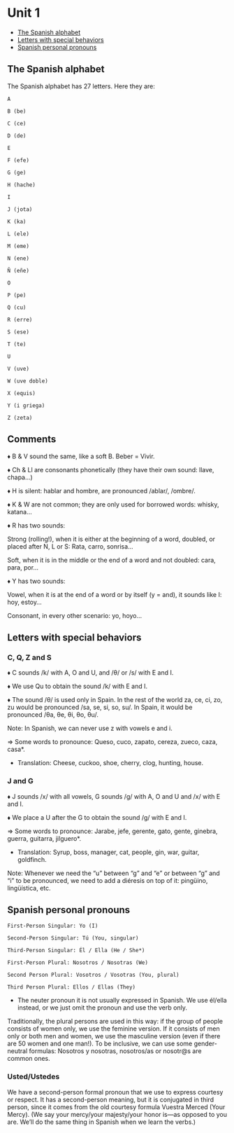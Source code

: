 # Unit 1

- [The Spanish alphabet](#the-spanish-alphabet)
- [Letters with special behaviors](#letters-with-special-behaviors)
- [Spanish personal pronouns](#spanish-personal-pronouns)

<a name="the-spanish-alphabet"></a>
## The Spanish alphabet
The Spanish alphabet has 27 letters. Here they are:

    A 

    B (be) 

    C (ce) 

    D (de) 

    E 

    F (efe)

    G (ge) 

    H (hache) 

    I 

    J (jota) 

    K (ka) 

    L (ele)

    M (eme) 

    N (ene) 

    Ñ (eñe) 

    O 

    P (pe) 

    Q (cu)

    R (erre) 

    S (ese) 

    T (te) 

    U 

    V (uve) 

    W (uve doble)

    X (equis) 

    Y (i griega) 

    Z (zeta)

## Comments

♦ B & V sound the same, like a soft B. Beber = Vivir.

♦ Ch & Ll are consonants phonetically (they have their own sound: llave, chapa…)

♦ H is silent: hablar and hombre, are pronounced /ablar/, /ombre/.

♦ K & W are not common; they are only used for borrowed words: whisky, katana…

♦ R has two sounds:

Strong (rolling!), when it is either at the beginning of a word, doubled, or placed after N, L or S: Rata, carro, sonrisa…

Soft, when it is in the middle or the end of a word and not doubled: cara, para, por…

♦ Y has two sounds:

Vowel, when it is at the end of a word or by itself (y = and), it sounds like I: hoy, estoy…

Consonant, in every other scenario: yo, hoyo…

<a name="letters-with-special-behaviors"></a>
## Letters with special behaviors

### C, Q, Z and S

♦ C sounds /k/ with A, O and U, and /θ/ or /s/ with E and I.

♦ We use Qu to obtain the sound /k/ with E and I.

♦ The sound /θ/ is used only in Spain. In the rest of the world za, ce, ci, zo, zu would be pronounced /sa, se, si, so, su/. In Spain, it would be pronounced /θa, θe, θi, θo, θu/.

Note: In Spanish, we can never use z with vowels e and i.

⇒ Some words to pronounce: Queso, cuco, zapato, cereza, zueco, caza, casa*.

* Translation: Cheese, cuckoo, shoe, cherry, clog, hunting, house.

### J and G

♦ J sounds /x/ with all vowels, G sounds /g/ with A, O and U and /x/ with E and I.

♦ We place a U after the G to obtain the sound /g/ with E and I.

⇒ Some words to pronounce: Jarabe, jefe, gerente, gato, gente, ginebra, guerra, guitarra, jilguero*.

* Translation: Syrup, boss, manager, cat, people, gin, war, guitar, goldfinch.

Note: Whenever we need the “u” between “g” and “e” or between “g” and “i” to be pronounced, we need to add a diéresis on top of it: pingüino, lingüística, etc.

<a name="spanish-personal-pronouns"></a>
## Spanish personal pronouns

    First-Person Singular: Yo (I)

    Second-Person Singular: Tú (You, singular)

    Third-Person Singular: Él / Ella (He / She*)

    First-Person Plural: Nosotros / Nosotras (We)

    Second Person Plural: Vosotros / Vosotras (You, plural)

    Third Person Plural: Ellos / Ellas (They)

* The neuter pronoun it is not usually expressed in Spanish. We use él/ella instead, or we just omit the pronoun and use the verb only.

Traditionally, the plural persons are used in this way: if the group of people consists of women only, we use the feminine version. If it consists of men only or both men and women, we use the masculine version (even if there are 50 women and one man!). To be inclusive, we can use some gender-neutral formulas: Nosotros y nosotras, nosotros/as or nosotr@s are common ones.

### Usted/Ustedes

We have a second-person formal pronoun that we use to express courtesy or respect. It has a second-person meaning, but it is conjugated in third person, since it comes from the old courtesy formula Vuestra Merced (Your Mercy). (We say your mercy/your majesty/your honor is—as opposed to you are. We’ll do the same thing in Spanish when we learn the verbs.)